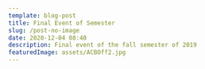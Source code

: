 ```yaml
---
template: blog-post
title: Final Event of Semester
slug: /post-no-image
date: 2020-12-04 08:40
description: Final event of the fall semester of 2019
featuredImage: assets/ACBOff2.jpg
---
```

